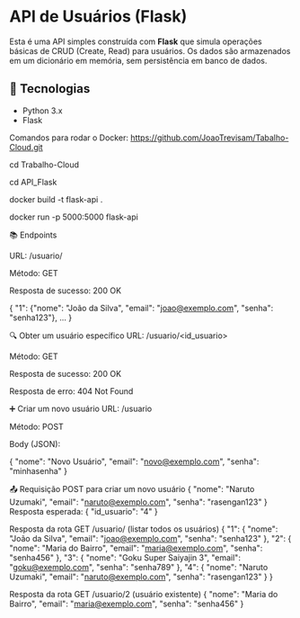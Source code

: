 # API de Usuários (Flask)

Esta é uma API simples construída com **Flask** que simula operações básicas de CRUD (Create, Read) para usuários. Os dados são armazenados em um dicionário em memória, sem persistência em banco de dados.

## 🚀 Tecnologias

- Python 3.x
- Flask

Comandos para rodar o Docker: https://github.com/JoaoTrevisam/Tabalho-Cloud.git

cd Trabalho-Cloud

cd API_Flask

docker build -t flask-api .  

docker run -p 5000:5000 flask-api

📚 Endpoints

URL: /usuario/

Método: GET

Resposta de sucesso: 200 OK

{
  "1": {"nome": "João da Silva", "email": "joao@exemplo.com", "senha": "senha123"},
  ...
}

🔍 Obter um usuário específico
URL: /usuario/<id_usuario>

Método: GET

Resposta de sucesso: 200 OK

Resposta de erro: 404 Not Found

➕ Criar um novo usuário
URL: /usuario

Método: POST

Body (JSON):

{
  "nome": "Novo Usuário",
  "email": "novo@exemplo.com",
  "senha": "minhasenha"
}

📤 Requisição POST para criar um novo usuário
{
  "nome": "Naruto Uzumaki",
  "email": "naruto@exemplo.com",
  "senha": "rasengan123"
}
Resposta esperada:
{
  "id_usuario": "4"
}

Resposta da rota GET /usuario/ (listar todos os usuários)
{
  "1": {
    "nome": "João da Silva",
    "email": "joao@exemplo.com",
    "senha": "senha123"
  },
  "2": {
    "nome": "Maria do Bairro",
    "email": "maria@exemplo.com",
    "senha": "senha456"
  },
  "3": {
    "nome": "Goku Super Saiyajin 3",
    "email": "goku@exemplo.com",
    "senha": "senha789"
  },
  "4": {
    "nome": "Naruto Uzumaki",
    "email": "naruto@exemplo.com",
    "senha": "rasengan123"
  }
}

Resposta da rota GET /usuario/2 (usuário existente)
{
  "nome": "Maria do Bairro",
  "email": "maria@exemplo.com",
  "senha": "senha456"
}
